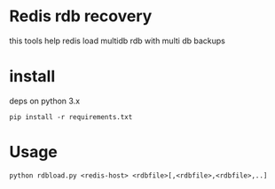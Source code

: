 # Redis rdb recovery

this tools help redis load multidb rdb with multi db backups

# install 

deps on python 3.x

`pip install -r requirements.txt`

# Usage

`python rdbload.py <redis-host> <rdbfile>[,<rdbfile>,<rdbfile>,..]`


